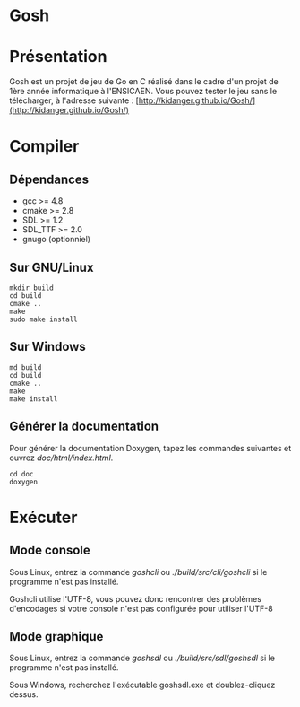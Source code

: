 Gosh
====

Présentation
=======

Gosh est un projet de jeu de Go en C réalisé dans le cadre d'un projet de 1ère année informatique à l'ENSICAEN.
Vous pouvez tester le jeu sans le télécharger, à l'adresse suivante : [http://kidanger.github.io/Gosh/](http://kidanger.github.io/Gosh/)

Compiler
=======

Dépendances
------------

* gcc >= 4.8
* cmake >= 2.8
* SDL >= 1.2
* SDL_TTF >= 2.0
* gnugo (optionniel)

Sur GNU/Linux
------------

```
mkdir build
cd build
cmake ..
make
sudo make install
```

Sur Windows
------------

```
md build
cd build
cmake ..
make
make install
```

Générer la documentation
------------------------

Pour générer la documentation Doxygen, tapez les commandes suivantes et ouvrez *doc/html/index.html*.
```
cd doc
doxygen
```

Exécuter
=======

Mode console
------------

Sous Linux, entrez la commande *goshcli* ou *./build/src/cli/goshcli* si le programme n'est pas installé.

Goshcli utilise l'UTF-8, vous pouvez donc rencontrer des problèmes d'encodages si votre console n'est pas configurée pour utiliser l'UTF-8


Mode graphique
--------------

Sous Linux, entrez la commande *goshsdl* ou *./build/src/sdl/goshsdl* si le programme n'est pas installé.

Sous Windows, recherchez l'exécutable goshsdl.exe et doublez-cliquez dessus.

